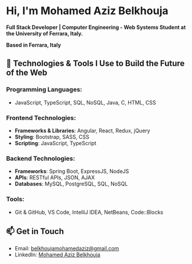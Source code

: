 # Hi, I'm Mohamed Aziz Belkhouja

**Full Stack Developer | Computer Engineering - Web Systems Student at the University of Ferrara, Italy.**

**Based in Ferrara, Italy**

## 🚀 Technologies & Tools I Use to Build the Future of the Web

### Programming Languages:
- JavaScript, TypeScript, SQL, NoSQL, Java, C, HTML, CSS

### Frontend Technologies:
- **Frameworks & Libraries**: Angular, React, Redux, jQuery
- **Styling**: Bootstrap, SASS, CSS
- **Scripting**: JavaScript, TypeScript

### Backend Technologies:
- **Frameworks**: Spring Boot, ExpressJS, NodeJS
- **APIs**: RESTful APIs, JSON, AJAX
- **Databases**: MySQL, PostgreSQL, SQL, NoSQL

### Tools:
- Git & GitHub, VS Code, IntelliJ IDEA, NetBeans, Code::Blocks

## 📫 Get in Touch

- Email: belkhoujamohamedaziz@gmail.com  
- LinkedIn: [Mohamed Aziz Belkhouja](https://www.linkedin.com/in/mohamed-aziz-belkhouja/)
